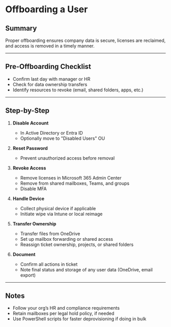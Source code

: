 # Offboarding a User

## Summary
Proper offboarding ensures company data is secure, licenses are reclaimed, and access is removed in a timely manner.

---

## Pre-Offboarding Checklist

- Confirm last day with manager or HR
- Check for data ownership transfers
- Identify resources to revoke (email, shared folders, apps, etc.)

---

## Step-by-Step

1. **Disable Account**
   - In Active Directory or Entra ID
   - Optionally move to "Disabled Users" OU

2. **Reset Password**
   - Prevent unauthorized access before removal

3. **Revoke Access**
   - Remove licenses in Microsoft 365 Admin Center
   - Remove from shared mailboxes, Teams, and groups
   - Disable MFA

4. **Handle Device**
   - Collect physical device if applicable
   - Initiate wipe via Intune or local reimage

5. **Transfer Ownership**
   - Transfer files from OneDrive
   - Set up mailbox forwarding or shared access
   - Reassign ticket ownership, projects, or shared folders

6. **Document**
   - Confirm all actions in ticket
   - Note final status and storage of any user data (OneDrive, email export)

---

## Notes

- Follow your org’s HR and compliance requirements
- Retain mailboxes per legal hold policy, if needed
- Use PowerShell scripts for faster deprovisioning if doing in bulk
